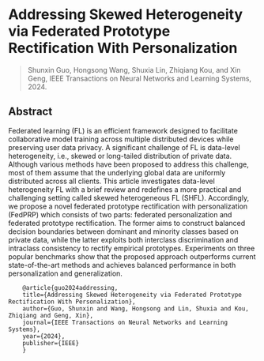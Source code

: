# Addressing Skewed Heterogeneity via Federated Prototype Rectification With Personalization

>  Shunxin Guo, Hongsong Wang, Shuxia Lin, Zhiqiang Kou, and Xin Geng, IEEE Transactions on Neural Networks and Learning Systems, 2024.
## Abstract
Federated learning (FL) is an efficient framework
designed to facilitate collaborative model training across
multiple distributed devices while preserving user data privacy.
A significant challenge of FL is data-level heterogeneity, i.e.,
skewed or long-tailed distribution of private data. Although
various methods have been proposed to address this challenge,
most of them assume that the underlying global data are
uniformly distributed across all clients. This article investigates
data-level heterogeneity FL with a brief review and redefines
a more practical and challenging setting called skewed
heterogeneous FL (SHFL). Accordingly, we propose a novel
federated prototype rectification with personalization (FedPRP)
which consists of two parts: federated personalization and
federated prototype rectification. The former aims to construct
balanced decision boundaries between dominant and minority
classes based on private data, while the latter exploits both
interclass discrimination and intraclass consistency to rectify
empirical prototypes. Experiments on three popular benchmarks
show that the proposed approach outperforms current state-of-the-art methods and achieves balanced performance in both
personalization and generalization.

```
    @article{guo2024addressing,
    title={Addressing Skewed Heterogeneity via Federated Prototype Rectification With Personalization},
    author={Guo, Shunxin and Wang, Hongsong and Lin, Shuxia and Kou, Zhiqiang and Geng, Xin},
    journal={IEEE Transactions on Neural Networks and Learning Systems},
    year={2024},
    publisher={IEEE}
    }
